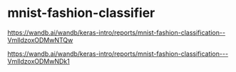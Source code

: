# mnist-fashion-classifier

https://wandb.ai/wandb/keras-intro/reports/mnist-fashion-classification--VmlldzoxODMwNTQw

https://wandb.ai/wandb/keras-intro/reports/mnist-fashion-classification---VmlldzoxODMwNDk1
